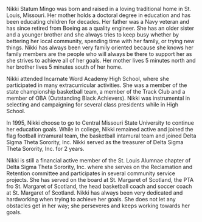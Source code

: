 Nikki Statum Mingo was born and raised in a loving traditional home in St. Louis, Missouri. Her mother holds a doctoral degree in education and has been educating children for decades. Her father was a Navy veteran and has since retired from Boeing as a quality engineer. She has an older sister and a younger brother and she always tries to keep busy whether by bettering her local community, spending time with her family, or trying new things. Nikki has always been very family oriented because she knows her family members are the people who will always be there to support her as she strives to achieve all of her goals. Her mother lives 5 minutes north and her brother lives 5 minutes south of her home. 

Nikki attended Incarnate Word Academy High School, where she participated in many extracurricular activities. She was a member of the state championship basketball team, a member of the Track Club and a member of OBA (Outstanding Black Achievers). Nikki was instrumental in selecting and campaigning for several class presidents while in High School. 

In 1995, Nikki choose to go to Central Missouri State University to continue her education goals. While in college, Nikki remained active and joined the flag football intramural team, the basketball intamural team and joined Delta Sigma Theta Sorority, Inc. Nikki served as the treasurer of Delta Sigma Theta Sorority, Inc. for 2 years. 

Nikki is still a financial active member of the St. Louis Alumnae chapter of Delta Sigma Theta Sorority, Inc. where she serves on the Reclamation and Retention committee and participates in several community service projects. She has served on the board at St. Margaret of Scotland, the PTA fro St. Margaret of Scotland, the head basketball coach and soccer coach at St. Margaret of Scotland. Nikki has always been very dedicated and hardworking when trying to achieve her goals. She does not let any obstacles get in her way; she perseveres and keeps working towards her goals. 



